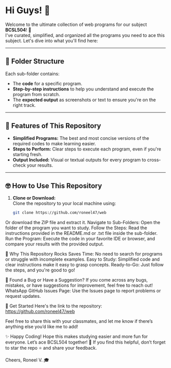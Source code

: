 # Hi Guys! 👋

Welcome to the ultimate collection of web programs for our subject **BCSL504**! 🎉  
I've curated, simplified, and organized all the programs you need to ace this subject. Let's dive into what you'll find here:

---

## 📂 Folder Structure
Each sub-folder contains:
- The **code** for a specific program.
- **Step-by-step instructions** to help you understand and execute the program from scratch.
- The **expected output** as screenshots or text to ensure you're on the right track.

---

## 🌟 Features of This Repository
- **Simplified Programs:** The best and most concise versions of the required codes to make learning easier.
- **Steps to Perform:** Clear steps to execute each program, even if you're starting fresh.
- **Output Included:** Visual or textual outputs for every program to cross-check your results.

---

## 🤓 How to Use This Repository
1. **Clone or Download:**  
   Clone the repository to your local machine using:
   ```bash
   git clone https://github.com/roneel47/web
Or download the ZIP file and extract it.
Navigate to Sub-Folders:
Open the folder of the program you want to study.
Follow the Steps:
Read the instructions provided in the README.md or .txt file inside the sub-folder.
Run the Program:
Execute the code in your favorite IDE or browser, and compare your results with the provided output.

🎯 Why This Repository Rocks
Saves Time: No need to search for programs or struggle with incomplete examples.
Easy to Study: Simplified code and clear instructions make it easy to grasp concepts.
Ready-to-Go: Just follow the steps, and you're good to go!

🐞 Found a Bug or Have a Suggestion?
If you come across any bugs, mistakes, or have suggestions for improvement, feel free to reach out!
WhatsApp
GitHub Issues Page: Use the Issues page to report problems or request updates.

🔗 Get Started
Here's the link to the repository:
https://github.com/roneel47/web

Feel free to share this with your classmates, and let me know if there’s anything else you’d like me to add!

✨ Happy Coding!
Hope this makes studying easier and more fun for everyone. Let’s ace BCSL504 together! 💪
If you find this helpful, don’t forget to star the repo ⭐ and share your feedback.

Cheers,
Roneel V. 🎓
